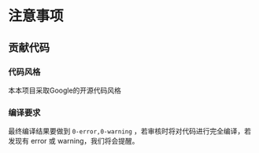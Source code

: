 # 注意事项

## 贡献代码
### 代码风格
本本项目采取Google的开源代码风格

### 编译要求
最终编译结果要做到 `0-error,0-warning` ，若审核时将对代码进行完全编译，若发现有 error 或 warning，我们将会提醒。